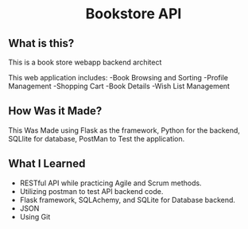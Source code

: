<h1 align="center">Bookstore API</h1>

## What is this?

This is a book store webapp backend architect

This web application includes:
-Book Browsing and Sorting 
-Profile Management 
-Shopping Cart 
-Book Details 
-Wish List Management

## How Was it Made?
This Was Made using Flask as the framework, Python for the backend, SQLlite for database, PostMan to Test the application. 

## What I Learned
* RESTful API while practicing Agile and Scrum methods.
* Utilizing postman to test API backend code. 
* Flask framework, SQLAchemy, and SQLite for Database backend.
* JSON
* Using Git
